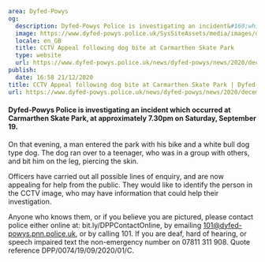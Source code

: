 ```yaml
area: Dyfed-Powys
og:
  description: Dyfed-Powys Police is investigating an incident&#160;which occurred at Carmarthen Skate Park, at approximately 7.30pm on Saturday, September 19.
  image: https://www.dyfed-powys.police.uk/SysSiteAssets/media/images/dyfed-powys/news/cctv-images/cctv-image---carmarthen-skate-park-dog-bite.jpg?crop=(0,158,960,663)&amp;w=600&amp;h=300&amp;scale=both
  locale: en_GB
  title: CCTV Appeal following dog bite at Carmarthen Skate Park
  type: website
  url: https://www.dyfed-powys.police.uk/news/dyfed-powys/news/2020/december-2020/cctv-appeal-following-dog-bite-at-carmarthen-skate-park/
publish:
  date: 16:58 21/12/2020
title: CCTV Appeal following dog bite at Carmarthen Skate Park | Dyfed-Powys Police
url: https://www.dyfed-powys.police.uk/news/dyfed-powys/news/2020/december-2020/cctv-appeal-following-dog-bite-at-carmarthen-skate-park/
```

#### Dyfed-Powys Police is investigating an incident which occurred at Carmarthen Skate Park, at approximately 7.30pm on Saturday, September 19.

On that evening, a man entered the park with his bike and a white bull dog type dog. The dog ran over to a teenager, who was in a group with others, and bit him on the leg, piercing the skin.

Officers have carried out all possible lines of enquiry, and are now appealing for help from the public. They would like to identify the person in the CCTV image, who may have information that could help their investigation.

Anyone who knows them, or if you believe you are pictured, please contact police either online at: bit.ly/DPPContactOnline, by emailing 101@dyfed-powys.pnn.police.uk, or by calling 101. If you are deaf, hard of hearing, or speech impaired text the non-emergency number on 07811 311 908. Quote reference DPP/0074/19/09/2020/01/C.
